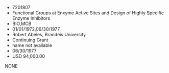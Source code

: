 * 7201807
* Functional Groups at Enxyme Active Sites and Design of      Highly Specific Enzyme Inhibitors
* BIO,MCB
* 01/01/1972,06/30/1977
* Robert Abeles, Brandeis University
* Continuing Grant
*   name not available
* 06/30/1977
* USD 94,000.00

NONE